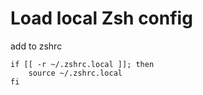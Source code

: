 # Load local Zsh config

add to zshrc

	if [[ -r ~/.zshrc.local ]]; then
		source ~/.zshrc.local
	fi